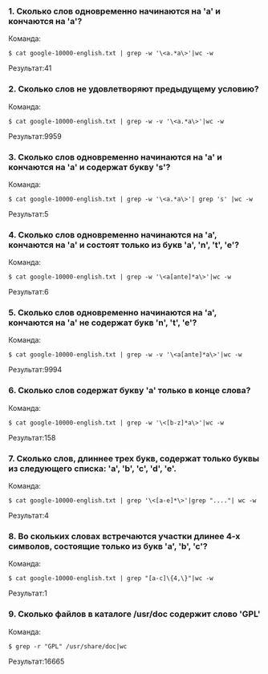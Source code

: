 ### 1. Сколько слов одновременно начинаются на 'a' и кончаются на 'a'?

Команда:

```
$ cat google-10000-english.txt | grep -w '\<a.*a\>'|wc -w
```

Результат:41

### 2. Сколько слов не удовлетворяют предыдущему условию?

Команда:

```
$ cat google-10000-english.txt | grep -w -v '\<a.*a\>'|wc -w

```

Результат:9959

### 3. Сколько слов одновременно начинаются на 'a' и кончаются на 'a' и содержат букву 's'?

Команда:

```
$ cat google-10000-english.txt | grep -w '\<a.*a\>'| grep 's' |wc -w
```

Результат:5

### 4. Сколько слов одновременно начинаются на 'a', кончаются на 'a' и состоят только из букв 'a', 'n', 't', 'e'?

Команда:

```
$ cat google-10000-english.txt | grep -w '\<a[ante]*a\>'|wc -w

```

Результат:6

### 5. Сколько слов одновременно начинаются на 'a', кончаются на 'a' не содержат букв 'n', 't', 'e'?

Команда:

```
$ cat google-10000-english.txt | grep -w -v '\<a[ante]*a\>'|wc -w
```

Результат:9994

### 6. Сколько слов содержат букву 'a' только в конце слова?

Команда:

```
$ cat google-10000-english.txt | grep -w '\<[b-z]*a\>'|wc -w
```

Результат:158

### 7. Сколько слов, длиннее трех букв, содержат только буквы из следующего списка: 'a', 'b', 'c', 'd', 'e'.

Команда:

```
$ cat google-10000-english.txt | grep '\<[a-e]*\>'|grep "...."| wc -w

```

Результат:4

### 8. Во скольких словах встречаются участки длинее 4-х символов, состоящие только из букв 'a', 'b', 'c'?

Команда:

```
$ cat google-10000-english.txt | grep "[a-c]\{4,\}"|wc -w

```

Результат:1

### 9. Сколько файлов в каталоге /usr/doc содержит слово 'GPL'

Команда:


```
$ grep -r "GPL" /usr/share/doc|wc
```

Результат:16665 
